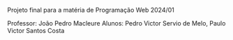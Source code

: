 Projeto final para a matéria de Programação Web 2024/01

Professor: João Pedro Macleure
Alunos: Pedro Victor Servio de Melo, Paulo Victor Santos Costa

